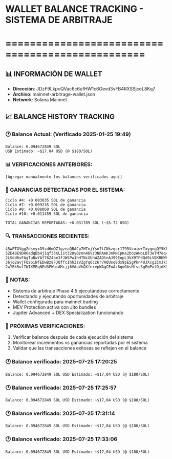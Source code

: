 # WALLET BALANCE TRACKING - SISTEMA DE ARBITRAJE
# =================================================

## 📊 INFORMACIÓN DE WALLET
- **Dirección**: JDzF9LkpoQVac6c6ufHW1c6Gevd3vFB4RXSSjceL8Kq7
- **Archivo**: mainnet-arbitrage-wallet.json
- **Network**: Solana Mainnet

## 📈 BALANCE HISTORY TRACKING

### 🕐 Balance Actual: (Verificado 2025-01-25 19:49)
```
Balance: 0.094672849 SOL
USD Estimado: ~$17.04 USD (@ $180/SOL)
```

### 📊 VERIFICACIONES ANTERIORES:
```
[Agregar manualmente los balances verificados aquí]
```

### 🎯 GANANCIAS DETECTADAS POR EL SISTEMA:
```
Ciclo #4: +0.003035 SOL de ganancia
Ciclo #7: +0.009235 SOL de ganancia  
Ciclo #8: +0.008060 SOL de ganancia
Ciclo #10: +0.011459 SOL de ganancia

TOTAL GANANCIAS REPORTADAS: +0.031789 SOL (~$5.72 USD)
```

### 🔍 TRANSACCIONES RECIENTES:
```
45wPTGVggZdsvyxD9zd6mQZ1gzeaQBACp7HTnjYsn7tCNkzqcr1T95VcuiwrTxyqnqQY5KEBEsqedFubfehWvG7v
5ZE48E9DR6adqBbHjiqf33KLi1t328yQznn46Vz3NRAAKJmRNCpKe2bozANoLBT3eTM7eqvuibGnr5j95mehBLmx
2LSdd6vFAgTuBwYAf76Z4be3fJWSPw1hHTNcXUhWZADtnAJ99EupL3kX9TPdQd9iVBKRKWhVPNAy8eg2WLzx27te
36jq2avjFQzoiNfEDwBz8FJQffc1hhZsVZgYq6cz6r7AQUsq8dx9pESgPkn4UJXcgZCmJkSdHDqxoSAfhNcYGUkN
2wYBk5utTW1XMEqNEd3FWuiAMcjj6VAuVhQXfnrepWAgCEoAz8qmGbsHfsc3gEmPotDjdKti687dVSa4MSPWpRGR
```

### 📝 NOTAS:
- Sistema de arbitraje Phase 4.5 ejecutándose correctamente
- Detectando y ejecutando oportunidades de arbitraje
- Wallet configurada para mainnet trading
- MEV Protection activa con Jito bundles
- Jupiter Advanced + DEX Specialization funcionando

### 🎯 PRÓXIMAS VERIFICACIONES:
1. Verificar balance después de cada ejecución del sistema
2. Monitorear incrementos vs ganancias reportadas por el sistema
3. Validar que las transacciones exitosas se reflejen en el balance

### 🕐 Balance verificado: 2025-07-25 17:20:25
`
Balance: 0.094672849 SOL
USD Estimado: ~$17,04 USD (@ $180/SOL)
`

### 🕐 Balance verificado: 2025-07-25 17:25:57
`
Balance: 0.094672849 SOL
USD Estimado: ~$17,04 USD (@ $180/SOL)
`

### 🕐 Balance verificado: 2025-07-25 17:31:14
`
Balance: 0.094672849 SOL
USD Estimado: ~$17,04 USD (@ $180/SOL)
`

### 🕐 Balance verificado: 2025-07-25 17:33:06
`
Balance: 0.094672849 SOL
USD Estimado: ~$17,04 USD (@ $180/SOL)
`

